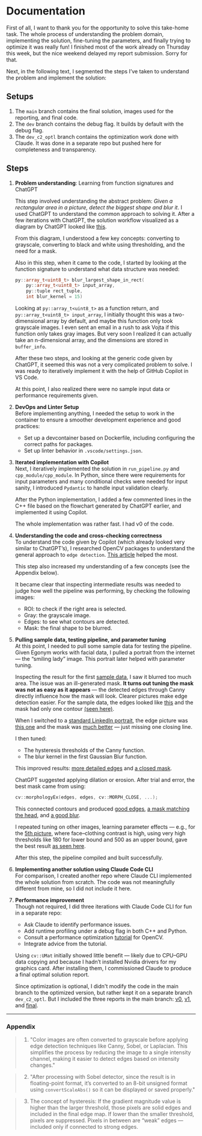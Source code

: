 # Documentation

First of all, I want to thank you for the opportunity to solve this take-home task. The whole process of understanding the problem domain, implementing the solution, fine-tuning the parameters, and finally trying to optimize it was really fun! I finished most of the work already on Thursday this week, but the nice weekend delayed my report submission. Sorry for that.

Next, in the following text, I segmented the steps I’ve taken to understand the problem and implement the solution:

## Setups

1. The `main` branch contains the final solution, images used for the reporting, and final code.
2. The `dev` branch contains the debug flag. It builds by default with the debug flag.
3. The `dev_c2_optl` branch contains the optimization work done with Claude. It was done in a separate repo but pushed here for completeness and transparency.

## Steps

1. **Problem understanding**: Learning from function signatures and ChatGPT  

    This step involved understanding the abstract problem: *Given a rectangular area in a picture, detect the biggest shape and blur it*. I used ChatGPT to understand the common approach to solving it. After a few iterations with ChatGPT, the solution workflow visualized as a diagram by ChatGPT looked like [this](./report/image.png).  

    From this diagram, I understood a few key concepts: converting to grayscale, converting to black and white using thresholding, and the need for a mask.  

    Also in this step, when it came to the code, I started by looking at the function signature to understand what data structure was needed:  
    ```c++
    py::array_t<uint8_t> blur_largest_shape_in_rect(
        py::array_t<uint8_t> input_array,
        py::tuple rect_tuple,
        int blur_kernel = 15)
    ```
    Looking at `py::array_t<uint8_t>` as a function return, and `py::array_t<uint8_t> input_array`, I initially thought this was a two-dimensional array by default, and maybe this function only took grayscale images. I even sent an email in a rush to ask Vojta if this function only takes gray images. But very soon I realized it can actually take an n-dimensional array, and the dimensions are stored in `buffer_info`.

    After these two steps, and looking at the generic code given by ChatGPT, it seemed this was not a very complicated problem to solve. I was ready to iteratively implement it with the help of GitHub Copilot in VS Code.  

    At this point, I also realized there were no sample input data or performance requirements given.

2. **DevOps and Linter Setup**  
    Before implementing anything, I needed the setup to work in the container to ensure a smoother development experience and good practices:  
    - Set up a devcontainer based on Dockerfile, including configuring the correct paths for packages.  
    - Set up linter behavior in `.vscode/settings.json`.

3. **Iterated implementation with Copilot**  
    Next, I iteratively implemented the solution in `run_pipeline.py` and `cpp_module/cpp_module`. In Python, since there were requirements for input parameters and many conditional checks were needed for input sanity, I introduced `Pydantic` to handle input validation clearly.  

    After the Python implementation, I added a few commented lines in the C++ file based on the flowchart generated by ChatGPT earlier, and implemented it using Copilot.  

    The whole implementation was rather fast. I had v0 of the code.

4. **Understanding the code and cross-checking correctness**  
    To understand the code given by Copilot (which already looked very similar to ChatGPT’s), I researched OpenCV packages to understand the general approach to `edge detection`. [This article](https://opencv.org/blog/edge-detection-using-opencv/) helped the most.  

    This step also increased my understanding of a few concepts (see the Appendix below).  

    It became clear that inspecting intermediate results was needed to judge how well the pipeline was performing, by checking the following images:  
    - ROI: to check if the right area is selected.  
    - Gray: the grayscale image.  
    - Edges: to see what contours are detected.  
    - Mask: the final shape to be blurred.

4. **Pulling sample data, testing pipeline, and parameter tuning**  
    At this point, I needed to pull some sample data for testing the pipeline. Given Egonym works with facial data, I pulled a portrait from the internet — the “smiling lady” image. This portrait later helped with parameter tuning.  

    Inspecting the result for the first [sample data](./Test/input_images_test/1/smiling_lady.jpg), I saw it blurred too much area. The issue was an ill-generated mask. **It turns out tuning the mask was not as easy as it appears** — the detected edges through Canny directly influence how the mask will look. Clearer pictures make edge detection easier. For the sample data, the edges looked like [this](./report/smiling_lady_edges.jpg) and the mask had only one contour [(seen here)](./report/smiling_lady_mask.jpg).  

    When I switched to a [standard LinkedIn portrait](./Test/input_images_test/2/better_protrait_rect160_1_200_240.jpg), the edge picture was [this one](./report/better_protrait_rect160_1_200_240_edges.jpg) and the mask was [much better](./report/better_protrait_rect160_1_200_240_mask.jpg) — just missing one closing line.  

    I then tuned:  
    - The hysteresis thresholds of the Canny function.  
    - The blur kernel in the first Gaussian Blur function.  

    This improved results: [more detailed edges](./report/tunning/better_protrait_rect160_1_200_240_edges.jpg) and [a closed mask](./report/tunning/better_protrait_rect160_1_200_240_mask.jpg).  

    ChatGPT suggested applying dilation or erosion. After trial and error, the best mask came from using:  
    ```c++
    cv::morphologyEx(edges, edges, cv::MORPH_CLOSE, ...);
    ```
    This connected contours and produced [good edges](./Test/output_images_test/better_protrait_edges.jpg), [a mask matching the head](./Test/output_images_test/better_protrait_rect160_1_200_240_mask.jpg), and [a good blur](./Test/output_images_test/better_protrait_rect160_1_200_240.jpg).  

    I repeated tuning on other images, learning parameter effects — e.g., for the [5th picture](./Test/input_images_test/5/mens_gromming_rect100_1_400_300.jpg), where face–clothing contrast is high, using very high thresholds like 180 for lower bound and 500 as an upper bound, gave the best result [as seen here](./Test/output_images_test/mens_gromming_rect100_1_400_300.jpg).  

    After this step, the pipeline compiled and built successfully.

5. **Implementing another solution using Claude Code CLI**  
    For comparison, I created another repo where Claude CLI implemented the whole solution from scratch. The code was not meaningfully different from mine, so I did not include it here.

6. **Performance improvement**  
    Though not required, I did three iterations with Claude Code CLI for fun in a separate repo:  
    - Ask Claude to identify performance issues.  
    - Add runtime profiling under a debug flag in both C++ and Python.  
    - Consult a performance optimization [tutorial](https://www.opencvhelp.org/tutorials/best-practices/performance-optimization/) for OpenCV.  
    - Integrate advice from the tutorial.  

    Using `cv::UMat` initially showed little benefit — likely due to CPU–GPU data copying and because I hadn’t installed Nvidia drivers for my graphics card. After installing them, I commissioned Claude to produce a final optimal solution report.  

    Since optimization is optional, I didn't modify the code in the main branch to the optimized version, but rather kept it on a separate branch `dev_c2_optl`. But I included the three reports in the main branch: [v0](./report/PERFORMANCE_OPTIMIZATION_REPORT.md), [v1](./report/PERFORMANCE_OPTIMIZATION_REPORT_V2.md), and [final](./report/FINAL_GPU_PERFORMANCE_REPORT.md).

---

### Appendix  
> 1. "Color images are often converted to grayscale before applying edge detection techniques like Canny, Sobel, or Laplacian. This simplifies the process by reducing the image to a single intensity channel, making it easier to detect edges based on intensity changes."  

> 2. "After processing with Sobel detector, since the result is in floating-point format, it’s converted to an 8-bit unsigned format using `convertScaleAbs()` so it can be displayed or saved properly."  

> 3. The concept of hysteresis: If the gradient magnitude value is higher than the larger threshold, those pixels are solid edges and included in the final edge map. If lower than the smaller threshold, pixels are suppressed. Pixels in between are “weak” edges — included only if connected to strong edges.  

